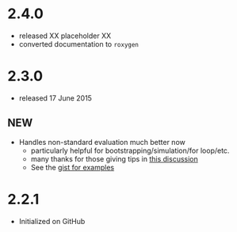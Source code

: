 # 2.4.0
  - released XX placeholder XX
  - converted documentation to `roxygen` 

# 2.3.0
  - released 17 June 2015

## NEW
  - Handles non-standard evaluation much better now
    - particularly helpful for bootstrapping/simulation/for loop/etc.
    - many thanks for those giving tips in [this discussion](http://stackoverflow.com/a/30927078/5019398)
    - See the [gist for examples](https://gist.github.com/matthewwolak/daeb12a84bfef88a8c8e)

# 2.2.1
  - Initialized on GitHub
